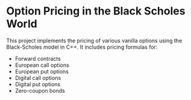 # Option Pricing in the Black Scholes World

This project implements the pricing of various vanilla options using the Black-Scholes model in C++. It includes pricing formulas for:

- Forward contracts
- European call options
- European put options
- Digital call options
- Digital put options
- Zero-coupon bonds
